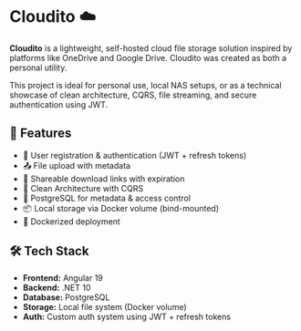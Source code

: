 # Cloudito ☁️

**Cloudito** is a lightweight, self-hosted cloud file storage solution inspired by platforms like OneDrive and Google Drive. Cloudito was created as both a personal utility.

This project is ideal for personal use, local NAS setups, or as a technical showcase of clean architecture, CQRS, file streaming, and secure authentication using JWT.

## 🔧 Features

- 🔐 User registration & authentication (JWT + refresh tokens)
- 📤 File upload with metadata
- 🔗 Shareable download links with expiration
- 🧱 Clean Architecture with CQRS
- 🐘 PostgreSQL for metadata & access control
- 📦 Local storage via Docker volume (bind-mounted)
- 🐳 Dockerized deployment

## 🛠️ Tech Stack

- **Frontend:** Angular 19
- **Backend:** .NET 10
- **Database:** PostgreSQL
- **Storage:** Local file system (Docker volume)
- **Auth:** Custom auth system using JWT + refresh tokens